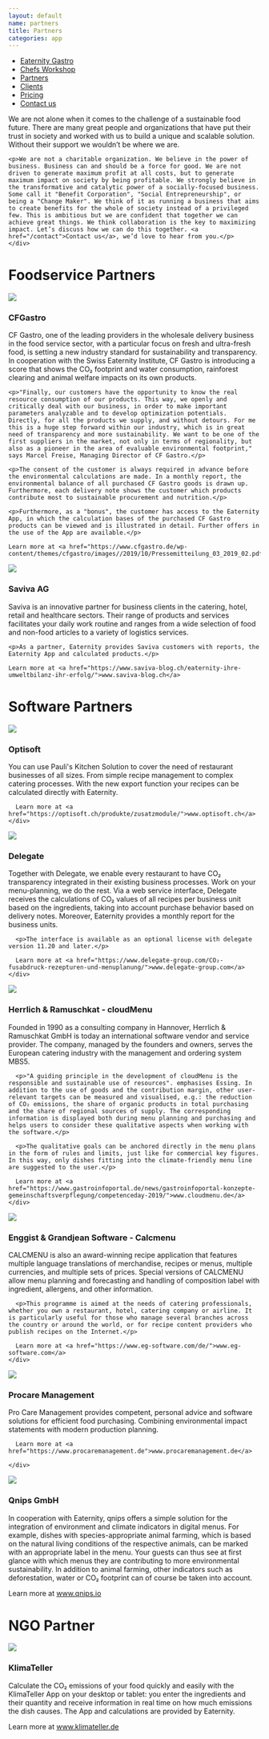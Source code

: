 ```yaml
---
layout: default
name: partners
title: Partners
categories: app
---
```

<style>
#main-nav-3 {
  border-bottom: 2px solid #46cc00;
}
</style>


<div class="container hidden-xs">
  <div class="row">
    <div class="col-xs-12 text-center">
      <ul class="subNavigation">
      <a href="/app"><li>Eaternity Gastro</li></a>
      <a href="/meals/workshop"><li>Chefs Workshop</li></a>
      <a href="/app/partners"><li class="current">Partners</li></a>
      <a href="/app/clients"><li>Clients</li></a>
      <a href="/app/at-a-glance"><li>Pricing</li></a>
      <a href="/contact"><li>Contact us</li></a>
      </ul>
    </div>
  </div>
</div>

<div class="container">
  <div class="row push-top push-bottom">
    <div class="col-xs-12 col-sm-offset-1 col-sm-10 col-md-offset-2 col-md-8 text-center">
    <p>We are not alone when it comes to the challenge of a sustainable food future. There are many great people and organizations that have put their trust in society and worked with us to build a unique and scalable solution. Without their support we wouldn’t be where we are.</p>

    <p>We are not a charitable organization. We believe in the power of business. Business can and should be a force for good. We are not driven to generate maximum profit at all costs, but to generate maximum impact on society by being profitable. We strongly believe in the transformative and catalytic power of a socially-focused business. Some call it "Benefit Corporation", "Social Entrepreneurship", or being a "Change Maker". We think of it as running a business that aims to create benefits for the whole of society instead of a privileged few. This is ambitious but we are confident that together we can achieve great things. We think collaboration is the key to maximizing impact. Let’s discuss how we can do this together. <a href="/contact">Contact us</a>, we’d love to hear from you.</p>
    </div>

  </div>


  <div class="row push-top push-bottom">
    <div class="col-xs-12">
      <h1>Foodservice Partners</h1>
    </div>
  </div>

<div class="row push-bottom">
  <div class="col-xs-offset-2 col-xs-8  col-sm-offset-0 col-sm-3">
    <img class="responsive" src="/img/partners/partner/CFGastro.svg">
  </div>
  <div class="col-xs-12 col-sm-offset-1 col-sm-8 xs-push-top">
    <h3>CFGastro</h3>
    <p>CF Gastro, one of the leading providers in the wholesale delivery business in the food service sector, with a particular focus on fresh and ultra-fresh food, is setting a new industry standard for sustainability and transparency. In cooperation with the Swiss Eaternity Institute, CF Gastro is introducing a score that shows the CO₂ footprint and water consumption, rainforest clearing and animal welfare impacts on its own products.</p>

    <p>"Finally, our customers have the opportunity to know the real resource consumption of our products. This way, we openly and critically deal with our business, in order to make important parameters analyzable and to develop optimization potentials. Directly, for all the products we supply, and without detours. For me this is a huge step forward within our industry, which is in great need of transparency and more sustainability. We want to be one of the first suppliers in the market, not only in terms of regionality, but also as a pioneer in the area of evaluable environmental footprint," says Marcel Freise, Managing Director of CF Gastro.</p>

    <p>The consent of the customer is always required in advance before the environmental calculations are made. In a monthly report, the environmental balance of all purchased CF Gastro goods is drawn up. Furthermore, each delivery note shows the customer which products contribute most to sustainable procurement and nutrition.</p>

    <p>Furthermore, as a "bonus", the customer has access to the Eaternity App, in which the calculation bases of the purchased CF Gastro products can be viewed and is illustrated in detail. Further offers in the use of the App are available.</p>

    Learn more at <a href="https://www.cfgastro.de/wp-content/themes/cfgastro/images//2019/10/Pressemitteilung_03_2019_02.pdf">www.cfgastro.de</a>
  </div>

</div>



<div class="row push-bottom">
  <div class="col-xs-offset-2 col-xs-8  col-sm-offset-0 col-sm-3">
    <img class="responsive" src="/img/partners/partner/Saviva_FSLogo.jpg">
  </div>
  <div class="col-xs-12 col-sm-offset-1 col-sm-8 xs-push-top">
    <h3>Saviva AG</h3>
    <p>Saviva is an innovative partner for business clients in the catering, hotel, retail and healthcare sectors. Their range of products and services facilitates your daily work routine and ranges from a wide selection of food and non-food articles to a variety of logistics services.</p>

    <p>As a partner, Eaternity provides Saviva customers with reports, the Eaternity App and calculated products.</p>

    Learn more at <a href="https://www.saviva-blog.ch/eaternity-ihre-umweltbilanz-ihr-erfolg/">www.saviva-blog.ch</a>
  </div>

</div>

<div class="row push-top push-bottom">
  <div class="col-xs-12">
    <h1>Software Partners</h1>
  </div>
</div>

  <div class="row push-bottom">
    <div class="col-xs-offset-2 col-xs-8  col-sm-offset-0 col-sm-3">
      <img class="responsive" src="/img/partners/partner/optisoft.jpg">
    </div>
    <div class="col-xs-12 col-sm-offset-1 col-sm-8 xs-push-top">
      <h3>Optisoft</h3>
      <p>You can use Pauli's Kitchen Solution to cover the need of restaurant businesses of all sizes. From simple recipe management to complex catering processes. With the new export function your recipes can be calculated directly with Eaternity.</p>

      Learn more at <a href="https://optisoft.ch/produkte/zusatzmodule/">www.optisoft.ch</a>
    </div>

  </div>

  <div class="row push-bottom">
    <div class="col-xs-offset-2 col-xs-8  col-sm-offset-0 col-sm-3">
      <img class="responsive" src="/img/partners/partner/delegate.svg">
    </div>
    <div class="col-xs-12 col-sm-offset-1 col-sm-8 xs-push-top">
      <h3>Delegate</h3>
      <p>Together with Delegate, we enable every restaurant to have CO₂ transparency integrated in their existing business processes. Work on your menu-planning, we do the rest. Via a web service interface, Delegate receives the calculations of CO₂ values of all recipes per business unit based on the ingredients, taking into account purchase behavior based on delivery notes. Moreover, Eaternity provides a monthly report for the business units.</p>

      <p>The interface is available as an optional license with delegate version 11.20 and later.</p>

      Learn more at <a href="https://www.delegate-group.com/CO₂-fusabdruck-rezepturen-und-menuplanung/">www.delegate-group.com</a>
    </div>

  </div>



  <div class="row push-bottom">
    <div class="col-xs-offset-2 col-xs-8  col-sm-offset-0 col-sm-3">
      <img class="responsive" src="/img/partners/partner/HR.jpg">
    </div>
    <div class="col-xs-12 col-sm-offset-1 col-sm-8 xs-push-top">
      <h3>Herrlich & Ramuschkat - cloudMenu</h3>
      <p>Founded in 1990 as a consulting company in Hannover, Herrlich & Ramuschkat GmbH is today an international software vendor and service provider. The company, managed by the founders and owners, serves the European catering industry with the management and ordering system MBS5.</p>

      <p>"A guiding principle in the development of cloudMenu is the responsible and sustainable use of resources". emphasises Essing. In addition to the use of goods and the contribution margin, other user-relevant targets can be measured and visualised, e.g.: the reduction of CO₂ emissions, the share of organic products in total purchasing and the share of regional sources of supply. The corresponding information is displayed both during menu planning and purchasing and helps users to consider these qualitative aspects when working with the software.</p>

      <p>The qualitative goals can be anchored directly in the menu plans in the form of rules and limits, just like for commercial key figures. In this way, only dishes fitting into the climate-friendly menu line are suggested to the user.</p>

      Learn more at <a href="https://www.gastroinfoportal.de/news/gastroinfoportal-konzepte-gemeinschaftsverpflegung/competenceday-2019/">www.cloudmenu.de</a>
    </div>
  </div>

  <div class="row push-bottom">
    <div class="col-xs-offset-2 col-xs-8  col-sm-offset-0 col-sm-3">
      <img class="responsive" src="/img/partners/partner/EGS.svg">
    </div>
    <div class="col-xs-12 col-sm-offset-1 col-sm-8 xs-push-top">
      <h3>Enggist & Grandjean Software - Calcmenu</h3>
      <p>CALCMENU is also an award-winning recipe application that features multiple language translations of merchandise, recipes or menus, multiple currencies, and multiple sets of prices. Special versions of CALCMENU allow menu planning and forecasting and handling of composition label with ingredient, allergens, and other information.</p>

      <p>This programme is aimed at the needs of catering professionals, whether you own a restaurant, hotel, catering company or airline. It is particularly useful for those who manage several branches across the country or around the world, or for recipe content providers who publish recipes on the Internet.</p>

      Learn more at <a href="https://www.eg-software.com/de/">www.eg-software.com</a>
    </div>
  </div>

  <div class="row push-bottom">
    <div class="col-xs-offset-2 col-xs-8  col-sm-offset-0 col-sm-3">
      <img class="responsive" src="/img/partners/partner/pcm.gif">
    </div>
    <div class="col-xs-12 col-sm-offset-1 col-sm-8 xs-push-top">
      <h3>Procare Management</h3>
      <p>Pro Care Management provides competent, personal advice and software solutions for efficient food purchasing. Combining environmental impact statements with modern production planning.</p>

      Learn more at <a href="https://www.procaremanagement.de">www.procaremanagement.de</a>

    </div>

  </div>

  <div class="row push-bottom">
    <div class="col-xs-offset-2 col-xs-8  col-sm-offset-0 col-sm-3">
      <img class="responsive" src="/img/partners/partner/QnipsGmbH_Logo.png">
    </div>
    <div class="col-xs-12 col-sm-offset-1 col-sm-8 xs-push-top">
      <h3>Qnips GmbH</h3>
      <p>In cooperation with Eaternity, qnips offers a simple solution for the integration of environment and climate indicators in digital menus. For example, dishes with species-appropriate animal farming, which is based on the natural living conditions of the respective animals, can be marked with an appropriate label in the menu. Your guests can thus see at first glance with which menus they are contributing to more environmental sustainability. In addition to animal farming, other indicators such as deforestation, water or CO₂ footprint can of course be taken into account.</p>
      Learn more at <a href="https://blog.qnips.io/tag/co2-fussabdruck/">www.qnips.io</a>
    </div>
  </div>

<div class="row push-top push-bottom">
  <div class="col-xs-12">
    <h1>NGO Partner</h1>
  </div>
</div>


  <div class="row push-bottom">
    <div class="col-xs-offset-2 col-xs-8  col-sm-offset-0 col-sm-3">
      <img class="responsive" src="/img/partners/partner/KlimaTeller-Logo.jpg">
    </div>
    <div class="col-xs-12 col-sm-offset-1 col-sm-8 xs-push-top">
      <h3>KlimaTeller</h3>
      <p>Calculate the CO₂ emissions of your food quickly and easily with the KlimaTeller App on your desktop or tablet: you enter the ingredients and their quantity and receive information in real time on how much emissions the dish causes. The App and calculations are provided by Eaternity.</p>
      Learn more at <a href="https://www.klimateller.de">www.klimateller.de</a>
    </div>
  </div>

</div>

<script src="https://ajax.googleapis.com/ajax/libs/jquery/1.11.3/jquery.min.js"></script>

<script src="/js/jquery.magnific-popup.min.js"></script>

<script src="/js/jquery.royalslider.min.js"></script>

<!-- script src="/js/bootstrap.min.js"></script -->

<!-- script src="/js/icheck.min.js"></script -->

<script src="/js/script.js"></script>
